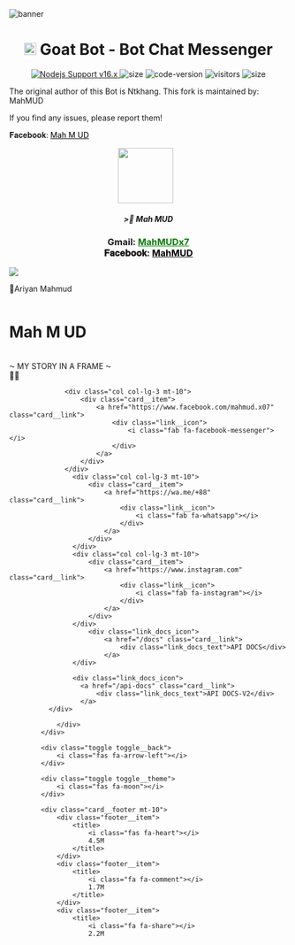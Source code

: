 <img src="https://i.ibb.co/RQ28H2p/banner.png" alt="banner">

<h1 align="center">
  <img src="https://i.imgur.com/ZfuZrPc.jpeg" width="22px" alt="icon">
  Goat Bot - Bot Chat Messenger
</h1>

<p align="center">
	<a href="https://nodejs.org/dist/v16.20.0">
		<img src="https://img.shields.io/badge/Nodejs%20Support-16.x-brightgreen.svg?style=flat-square" alt="Nodejs Support v16.x">
	</a>
  <img alt="size" src="https://img.shields.io/github/repo-size/ntkhang03/Goat-Bot-V2.svg?style=flat-square&label=size">
  <img alt="code-version" src="https://img.shields.io/badge/dynamic/json?color=brightgreen&label=code%20version&prefix=v&query=%24.version&url=https://github.com/ntkhang03/Goat-Bot-V2/raw/main/package.json&style=flat-square">
  <img alt="visitors" src="https://visitor-badge.laobi.icu/badge?style=flat-square&page_id=ntkhang3.Goat-Bot-V2">
  <img alt="size" src="https://img.shields.io/badge/license-MIT-green?style=flat-square&color=brightgreen">
</p>



The original author of this Bot is Ntkhang. This fork is maintained by: MahMUD  

If you find any issues, please report them!


𝐅𝐚𝐜𝐞𝐛𝐨𝐨𝐤: <a href="https://www.facebook.com/mahmud.x07" style="color: black;">Mah M UD</a></h3></div>

<p align="center"><a href="fb link" target="_blank" rel="noopener noreferrer">
  <img src="https://i.imgur.com/M6xV2Np.jpeg" width="100" style="margin-right: 10px;"></a>
</p>
<h5 align="center">
>🎀 Mah MUD
</h5>

 

<div align="center">
			<h3>Gmail:
			<a href="mahmudx077@gmail.com" style="color: green;">MahMUDx7 </a>
				<br>
	𝐅𝐚𝐜𝐞𝐛𝐨𝐨𝐤: <a href="https://www.facebook.com/mahmud.x07" style="color: black;">MahMUD</a></h3></div>

<img align="center" src="https://i.imgur.com/UM3ekFf.jpeg"/>


🔹Ariyan Mahmud


</style>
    <title> 🎀 Mah MUD </title>
</head>

<body>
    <div class="app">
        <div class="card mg-10">
            <div class="card__title">
                <div class="card__title--img">
                    <img src="https://i.imgur.com/GGvARUp.jpeg" alt="">
                </div>
                <div class="card__title--name">
                    <h1>Mah M UD</h1>
                    <div class="veri__check">
                        <i class="fas fa-check"></i>
                    </div>
                </div>
                <div class="card__title--description">
                    <p></br> ⁓ MY STORY IN A FRAME ⁓ 
                </br>🎀🦋 </br></p>
                </div>
            </div>
            <div class="card__body mt-10">
                <div class="row">
                    <div class="col col-lg-3 mt-10">
                        <div class="card__item">
                            <a href="https://www.facebook.com/mahmud.x07" class="card__link">
                                <div class="link__icon">
                                    <i class="fab fa-facebook"></i>
                                </div>
                            </a>
                        </div>
                    </div>

                  <div class="col col-lg-3 mt-10">
                      <div class="card__item">
                          <a href="https://www.facebook.com/mahmud.x07" class="card__link">
                              <div class="link__icon">
                                  <i class="fab fa-facebook-messenger"></i>
                              </div>
                          </a>
                      </div>
                  </div>
                    <div class="col col-lg-3 mt-10">
                        <div class="card__item">
                            <a href="https://wa.me/+88" class="card__link">
                                <div class="link__icon">
                                    <i class="fab fa-whatsapp"></i>
                                </div>
                            </a>
                        </div>
                    </div>
                    <div class="col col-lg-3 mt-10">
                        <div class="card__item">
                            <a href="https://www.instagram.com" class="card__link">
                                <div class="link__icon">
                                    <i class="fab fa-instagram"></i>
                                </div>
                            </a>
                        </div>
                    </div>
                        <div class="link_docs_icon">
                            <a href="/docs" class="card__link">
                                <div class="link_docs_text">API DOCS</div>
                            </a>
                    </div>

                    <div class="link_docs_icon">
                      <a href="/api-docs" class="card__link">
                          <div class="link_docs_text">API DOCS-V2</div>
                      </a>
              </div>

                </div>
            </div>

            <div class="toggle toggle__back">
                <i class="fas fa-arrow-left"></i>
            </div>

            <div class="toggle toggle__theme">
                <i class="fas fa-moon"></i>
            </div>

            <div class="card__footer mt-10">
                <div class="footer__item">
                    <title>
                        <i class="fas fa-heart"></i>
                        4.5M
                    </title>
                </div>
                <div class="footer__item">
                    <title>
                        <i class="fa fa-comment"></i>
                        1.7M
                    </title>
                </div>
                <div class="footer__item">
                    <title>
                        <i class="fa fa-share"></i>
                        2.2M
